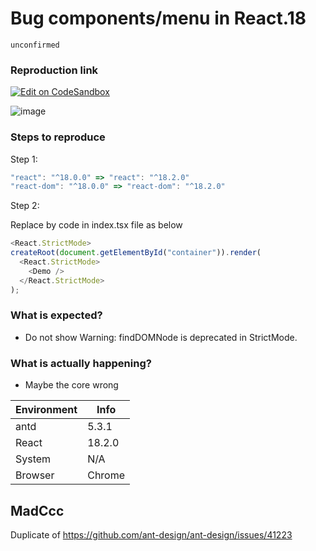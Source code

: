 # Bug components/menu in React.18

`unconfirmed`

### Reproduction link

[![Edit on CodeSandbox](https://codesandbox.io/static/img/play-codesandbox.svg)](https://codesandbox.io/s/top-navigation-antd-5-3-1-forked-iwiwt7?file=/index.tsx:102-218)

![image](https://user-images.githubusercontent.com/24804332/225001655-8a1e928d-c988-4cea-aa00-8aeff4fd3668.png)

### Steps to reproduce

Step 1:

```ts
"react": "^18.0.0" => "react": "^18.2.0"
"react-dom": "^18.0.0" => "react-dom": "^18.2.0"
```

Step 2:

Replace by code in index.tsx file as below

```ts
<React.StrictMode>
createRoot(document.getElementById("container")).render(
  <React.StrictMode>
    <Demo />
  </React.StrictMode>
);
```

### What is expected?

- Do not show Warning: findDOMNode is deprecated in StrictMode.

### What is actually happening?

- Maybe the core wrong

| Environment | Info   |
| ----------- | ------ |
| antd        | 5.3.1  |
| React       | 18.2.0 |
| System      | N/A    |
| Browser     | Chrome |

<!-- generated by ant-design-issue-helper. DO NOT REMOVE -->

## MadCcc

Duplicate of https://github.com/ant-design/ant-design/issues/41223
